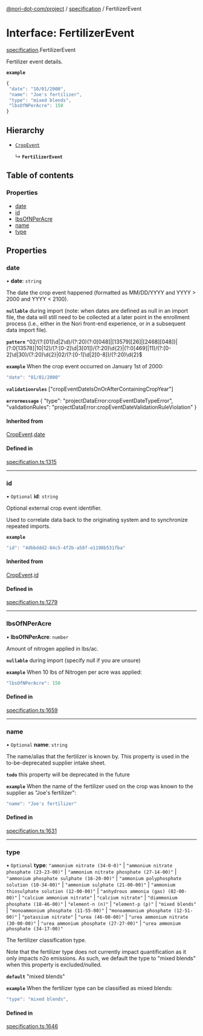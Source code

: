 [@nori-dot-com/project](../README.md) / [specification](../modules/specification.md) / FertilizerEvent

# Interface: FertilizerEvent

[specification](../modules/specification.md).FertilizerEvent

Fertilizer event details.

**`example`**

```js
{
 "date": "10/01/2000",
 "name": "Joe's fertilizer",
 "type": "mixed blends",
 "lbsOfNPerAcre": 150
}
```

## Hierarchy

- [`CropEvent`](specification.CropEvent.md)

  ↳ **`FertilizerEvent`**

## Table of contents

### Properties

- [date](specification.FertilizerEvent.md#date)
- [id](specification.FertilizerEvent.md#id)
- [lbsOfNPerAcre](specification.FertilizerEvent.md#lbsofnperacre)
- [name](specification.FertilizerEvent.md#name)
- [type](specification.FertilizerEvent.md#type)

## Properties

### date

• **date**: `string`

The date the crop event happened (formatted as MM/DD/YYYY and YYYY > 2000 and YYYY < 2100).

**`nullable`** during import (note: when dates are defined as null in an import file, the data will still need to be collected at a later point in the enrollment process (i.e., either in the Nori front-end experience, or in a subsequent data import file).

**`pattern`** ^02\/(?:[01]\d|2\d)\/(?:20)(?:0[048]|[13579][26]|[2468][048])|(?:0[13578]|10|12)\/(?:[0-2]\d|3[01])\/(?:20)\d{2}|(?:0[469]|11)\/(?:[0-2]\d|30)\/(?:20)\d{2}|02\/(?:[0-1]\d|2[0-8])\/(?:20)\d{2}$

**`example`** When the crop event occurred on January 1st of 2000:

```js
"date": "01/01/2000"
```

**`validationrules`** ["cropEventDateIsOnOrAfterContainingCropYear"]

**`errormessage`**
{
"type": "projectDataError:cropEventDateTypeError",
"validationRules": "projectDataError:cropEventDateValidationRuleViolation"
}

#### Inherited from

[CropEvent](specification.CropEvent.md).[date](specification.CropEvent.md#date)

#### Defined in

[specification.ts:1315](https://github.com/nori-dot-eco/nori-dot-com/blob/8ea14b1/packages/project/src/specification.ts#L1315)

___

### id

• `Optional` **id**: `string`

Optional external crop event identifier.

Used to correlate data back to the originating system and to synchronize repeated imports.

**`example`**

```js
"id": "4dbbddd2-84c5-4f2b-a58f-e1198b531fba"
```

#### Inherited from

[CropEvent](specification.CropEvent.md).[id](specification.CropEvent.md#id)

#### Defined in

[specification.ts:1279](https://github.com/nori-dot-eco/nori-dot-com/blob/8ea14b1/packages/project/src/specification.ts#L1279)

___

### lbsOfNPerAcre

• **lbsOfNPerAcre**: `number`

Amount of nitrogen applied in lbs/ac.

**`nullable`** during import (specify null if you are unsure)

**`example`** When 10 lbs of Nitrogen per acre was applied:

```js
"lbsOfNPerAcre": 150
```

#### Defined in

[specification.ts:1659](https://github.com/nori-dot-eco/nori-dot-com/blob/8ea14b1/packages/project/src/specification.ts#L1659)

___

### name

• `Optional` **name**: `string`

The name/alias that the fertilizer is known by. This property is used in the to-be-deprecated supplier intake sheet.

**`todo`** this property will be deprecated in the future

**`example`** When the name of the fertilizer used on the crop was known to the supplier as "Joe's fertilizer":

```js
"name": "Joe's fertilizer"
```

#### Defined in

[specification.ts:1631](https://github.com/nori-dot-eco/nori-dot-com/blob/8ea14b1/packages/project/src/specification.ts#L1631)

___

### type

• `Optional` **type**: ``"ammonium nitrate (34-0-0)"`` \| ``"ammonium nitrate phosphate (23-23-00)"`` \| ``"ammonium nitrate phosphate (27-14-00)"`` \| ``"ammonium phosphate sulphate (16-20-00)"`` \| ``"ammonium polyphosphate solution (10-34-00)"`` \| ``"ammonium sulphate (21-00-00)"`` \| ``"ammonium thiosulphate solution (12-00-00)"`` \| ``"anhydrous ammonia (gas) (82-00-00)"`` \| ``"calcium ammonium nitrate"`` \| ``"calcium nitrate"`` \| ``"diammonium phosphate (18-46-00)"`` \| ``"element-n (n)"`` \| ``"element-p (p)"`` \| ``"mixed blends"`` \| ``"monoammonium phosphate (11-55-00)"`` \| ``"monoammonium phosphate (12-51-00)"`` \| ``"potassium nitrate"`` \| ``"urea (46-00-00)"`` \| ``"urea ammonium nitrate (30-00-00)"`` \| ``"urea ammonium phosphate (27-27-00)"`` \| ``"urea ammonium phosphate (34-17-00)"``

The fertilizer classification type.

Note that the fertilizer type does not currently impact quantification as it only impacts n2o emissions. As such, we default the type to "mixed blends" when this property is excluded/nulled.

**`default`** "mixed blends"

**`example`** When the fertilizer type can be classified as mixed blends:

```js
"type": "mixed blends",
```

#### Defined in

[specification.ts:1646](https://github.com/nori-dot-eco/nori-dot-com/blob/8ea14b1/packages/project/src/specification.ts#L1646)
